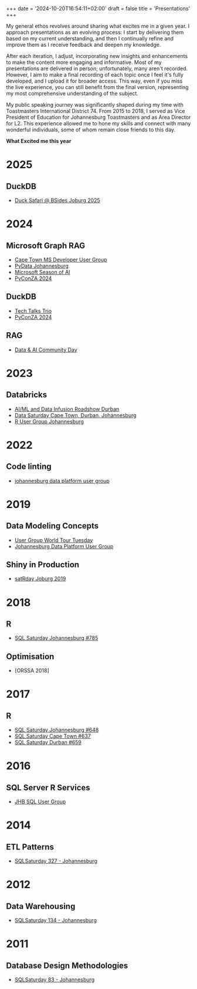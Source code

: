 +++
date = '2024-10-20T16:54:11+02:00'
draft = false
title = 'Presentations'
+++

My general ethos revolves around sharing what excites me in a given year. I approach presentations as an evolving process: I start by delivering them based on my current understanding, and then I continually refine and improve them as I receive feedback and deepen my knowledge.

After each iteration, I adjust, incorporating new insights and enhancements to make the content more engaging and informative. Most of my presentations are delivered in person; unfortunately, many aren't recorded. However, I aim to make a final recording of each topic once I feel it's fully developed, and I upload it for broader access. This way, even if you miss the live experience, you can still benefit from the final version, representing my most comprehensive understanding of the subject.

My public speaking journey was significantly shaped during my time with Toastmasters International District 74. From 2015 to 2018, I served as Vice President of Education for Johannesburg Toastmasters and as Area Director for L2. This experience allowed me to hone my skills and connect with many wonderful individuals, some of whom remain close friends to this day.

**What Excited me this year**

# 2025
## DuckDB
- [Duck Safari @ BSides Joburg 2025](https://pretalx.com/bsides-joburg-2025/talk/WET9RK/)

# 2024
## Microsoft Graph RAG
- [Cape Town MS Developer User Group](./cptmsdug)
- [PyData Johannesburg](./rag-and-roll)
- [Microsoft Season of AI](./season-of-ai)
- [PyConZA 2024](./pyconza)

## DuckDB
- [Tech Talks Trio](./tech-talks-trio)
- [PyConZA 2024](./pyconza)

## RAG
- [Data & AI Community Day](./data-and-ai-community)

# 2023

## Databricks
- [AI/ML and Data Infusion Roadshow Durban]()
- [Data Saturday Cape Town, Durban, Johannesburg]()
- [R User Group Johannesburg]()

# 2022

## Code linting
- [johannesburg data platform user group]()

# 2019

## Data Modeling Concepts
- [User Group World Tour Tuesday]()
- [Johannesburg Data Platform User Group]()

## Shiny in Production
- [satRday Joburg 2019]()

# 2018

## R
- [SQL Saturday Johannesburg #785]()
## Optimisation
- [ORSSA 2018]

# 2017

## R
- [SQL Saturday Johannesburg #648]()
- [SQL Saturday Cape Town #637]()
- [SQL Saturday Durban #659]()

# 2016

## SQL Server R Services
- [JHB SQL User Group]()

# 2014

## ETL Patterns
- [SQLSaturday 327 - Johannesburg]()

# 2012

## Data Warehousing
- [SQLSaturday 134 - Johannesburg]()

# 2011

## Database Design Methodologies
- [SQLSaturday 83 - Johannesburg]()
